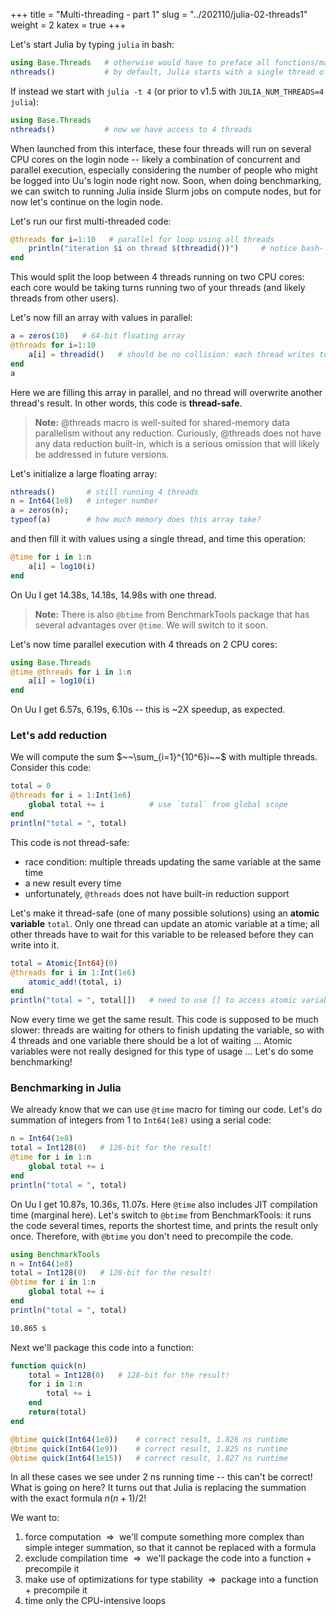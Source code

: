 +++
title = "Multi-threading - part 1"
slug = "../202110/julia-02-threads1"
weight = 2
katex = true
+++

Let's start Julia by typing `julia` in bash:

```julia
using Base.Threads   # otherwise would have to preface all functions/macros with 'Threads.'
nthreads()           # by default, Julia starts with a single thread of execution
```

If instead we start with `julia -t 4` (or prior to v1.5 with `JULIA_NUM_THREADS=4 julia`):

```julia
using Base.Threads
nthreads()           # now we have access to 4 threads
```

When launched from this interface, these four threads will run on several CPU cores on the login node -- likely a
combination of concurrent and parallel execution, especially considering the number of people who might be logged into
Uu's login node right now. Soon, when doing benchmarking, we can switch to running Julia inside Slurm jobs on compute
nodes, but for now let's continue on the login node.

Let's run our first multi-threaded code:

```julia
@threads for i=1:10   # parallel for loop using all threads
    println("iteration $i on thread $(threadid())")     # notice bash-like syntax
end
```

This would split the loop between 4 threads running on two CPU cores: each core would be taking turns running two of
your threads (and likely threads from other users).

Let's now fill an array with values in parallel:

```julia
a = zeros(10)   # 64-bit floating array
@threads for i=1:10
    a[i] = threadid()   # should be no collision: each thread writes to its own part
end
a
```

Here we are filling this array in parallel, and no thread will overwrite another thread's result. In other words, this
code is **thread-safe**.

> **Note:** @threads macro is well-suited for shared-memory data parallelism without any reduction. Curiously, @threads
>   does not have any data reduction built-in, which is a serious omission that will likely be addressed in future
>   versions.

Let's initialize a large floating array:

```julia
nthreads()       # still running 4 threads
n = Int64(1e8)   # integer number
a = zeros(n);
typeof(a)        # how much memory does this array take?
```

and then fill it with values using a single thread, and time this operation:

```julia
@time for i in 1:n
    a[i] = log10(i)
end
```

On Uu I get 14.38s, 14.18s, 14.98s with one thread.

> **Note:** There is also `@btime` from BenchmarkTools package that has several advantages over `@time`. We will switch
> to it soon.

Let's now time parallel execution with 4 threads on 2 CPU cores:

```julia
using Base.Threads
@time @threads for i in 1:n
    a[i] = log10(i)
end
```

On Uu I get 6.57s, 6.19s, 6.10s -- this is ~2X speedup, as expected.

### Let's add reduction

We will compute the sum $~~\sum_{i=1}^{10^6}i~~$ with multiple threads. Consider this code:

```julia
total = 0
@threads for i = 1:Int(1e6)
    global total += i          # use `total` from global scope
end
println("total = ", total)
```

This code is not thread-safe:

- race condition: multiple threads updating the same variable at the same time
- a new result every time
- unfortunately, `@threads` does not have built-in reduction support

Let's make it thread-safe (one of many possible solutions) using an **atomic variable** `total`. Only one thread can
update an atomic variable at a time; all other threads have to wait for this variable to be released before they can
write into it.

```julia
total = Atomic{Int64}(0)
@threads for i in 1:Int(1e6)
    atomic_add!(total, i)
end
println("total = ", total[])   # need to use [] to access atomic variable's value
```

Now every time we get the same result. This code is supposed to be much slower: threads are waiting for others to finish
updating the variable, so with 4 threads and one variable there should be a lot of waiting ... Atomic variables were not
really designed for this type of usage ... Let's do some benchmarking!

### Benchmarking in Julia

We already know that we can use `@time` macro for timing our code. Let's do summation of integers from 1 to `Int64(1e8)`
using a serial code:

```julia
n = Int64(1e8)
total = Int128(0)   # 128-bit for the result!
@time for i in 1:n
	global total += i
end
println("total = ", total)
```

On Uu I get 10.87s, 10.36s, 11.07s. Here `@time` also includes JIT compilation time (marginal here). Let's switch to
`@btime` from BenchmarkTools: it runs the code several times, reports the shortest time, and prints the result only
once. Therefore, with `@btime` you don't need to precompile the code.

```julia
using BenchmarkTools
n = Int64(1e8)
total = Int128(0)   # 128-bit for the result!
@btime for i in 1:n
	global total += i
end
println("total = ", total)
```
```sh
10.865 s
```

Next we'll package this code into a function:

```julia
function quick(n)
    total = Int128(0)   # 128-bit for the result!
    for i in 1:n
        total += i
    end
    return(total)
end
```
```julia
@btime quick(Int64(1e8))    # correct result, 1.826 ns runtime
@btime quick(Int64(1e9))    # correct result, 1.825 ns runtime
@btime quick(Int64(1e15))   # correct result, 1.827 ns runtime
```

In all these cases we see under 2 ns running time -- this can't be correct! What is going on here? It turns out that Julia
is replacing the summation with the exact formula $n(n+1)/2$!

We want to:
1. force computation $~\Rightarrow~$ we'll compute something more complex than simple integer summation, so that it
   cannot be replaced with a formula
1. exclude compilation time $~\Rightarrow~$ we'll package the code into a function + precompile it
1. make use of optimizations for type stability $~\Rightarrow~$ package into a function + precompile it
1. time only the CPU-intensive loops

<!-- > **Note:** for shorter runs (ms) you may want to use `@btime` from BenchmarkTools. -->
